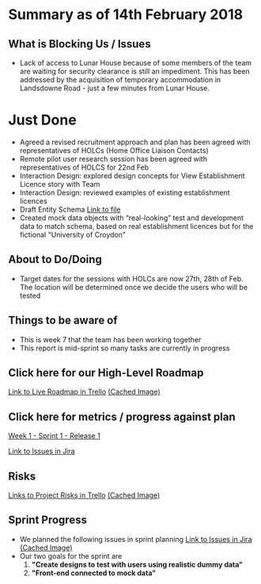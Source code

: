 # Summary as of 14th February 2018

## What is Blocking Us / Issues
* Lack of access to Lunar House because of some members of the team are waiting for security clearance is still an impediment. This has been addressed by the acquisition of temporary accommodation in Landsdowne Road - just a few minutes from Lunar House.

# Just Done
* Agreed a revised recruitment approach and plan has been agreed with representatives of HOLCs (Home Office Liaison Contacts) 
* Remote pilot user research session has been agreed with representatives of HOLCS for 22nd Feb
* Interaction Design: explored design concepts for View Establishment Licence story with Team
* Interaction Design: reviewed examples of existing establishment licences
* Draft Entity Schema [Link to file](graphs/LicenceSchema.pdf)
* Created mock data objects with “real-looking” test and development data to match schema, based on real establishment licences but for the fictional "University of Croydon"

## About to Do/Doing
* Target dates for the sessions with HOLCs are now 27th, 28th of Feb. The location will be determined once we decide the users who will be tested

## Things to be aware of
* This is week 7 that the team has been working together
* This report is mid-sprint so many tasks are currently in progress

## Click here for our High-Level Roadmap
[Link to Live Roadmap in Trello](https://trello.com/b/gDQdE01u/asl-roadmap)    [\(Cached Image\)](graphs/ASLRoadMap14022018.png)

## Click here for metrics / progress against plan
[Week 1 - Sprint 1 - Release 1](graphs/progress14022018.png)

[Link to Issues in Jira](https://jira.digital.homeoffice.gov.uk/secure/RapidBoard.jspa?rapidView=287)

## Risks
[Links to Project Risks in Trello](https://trello.com/b/VuFuCL7t/risk-register-and-kpis-asl-delivery)    [\(Cached Image\)](graphs/ASLRiskRegister14022018.png)

## Sprint Progress
* We planned the following issues in sprint planning [Link to Issues in Jira](https://jira.digital.homeoffice.gov.uk/issues/?jql=Sprint%3D%20%22Sprint%201%22%20and%20project%3D%22Animal%20Sciences%22)    [\(Cached Image\)](graphs/Sprint07022018.png)
* Our two goals for the sprint are
	1.  **"Create designs to test with users using realistic dummy data"**
	2.  **"Front-end connected to mock data"**
